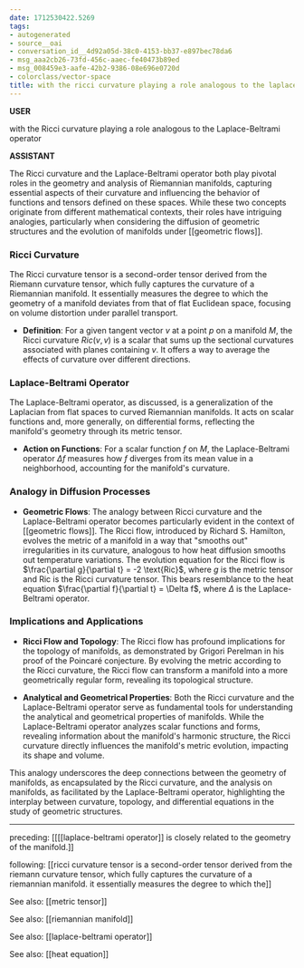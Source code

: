 ```yaml
---
date: 1712530422.5269
tags:
- autogenerated
- source__oai
- conversation_id__4d92a05d-38c0-4153-bb37-e897bec78da6
- msg_aaa2cb26-73fd-456c-aaec-fe40473b89ed
- msg_008459e3-aafe-42b2-9386-08e696e0720d
- colorclass/vector-space
title: with the ricci curvature playing a role analogous to the laplace-beltrami operator
---
```


**USER**

with the Ricci curvature playing a role analogous to the Laplace-Beltrami operator


**ASSISTANT**

The Ricci curvature and the Laplace-Beltrami operator both play pivotal roles in the geometry and analysis of Riemannian manifolds, capturing essential aspects of their curvature and influencing the behavior of functions and tensors defined on these spaces. While these two concepts originate from different mathematical contexts, their roles have intriguing analogies, particularly when considering the diffusion of geometric structures and the evolution of manifolds under [[geometric flows]].

### Ricci Curvature

The Ricci curvature tensor is a second-order tensor derived from the Riemann curvature tensor, which fully captures the curvature of a Riemannian manifold. It essentially measures the degree to which the geometry of a manifold deviates from that of flat Euclidean space, focusing on volume distortion under parallel transport.

- **Definition**: For a given tangent vector $v$ at a point $p$ on a manifold $M$, the Ricci curvature $Ric(v,v)$ is a scalar that sums up the sectional curvatures associated with planes containing $v$. It offers a way to average the effects of curvature over different directions.

### Laplace-Beltrami Operator

The Laplace-Beltrami operator, as discussed, is a generalization of the Laplacian from flat spaces to curved Riemannian manifolds. It acts on scalar functions and, more generally, on differential forms, reflecting the manifold's geometry through its metric tensor.

- **Action on Functions**: For a scalar function $f$ on $M$, the Laplace-Beltrami operator $\Delta f$ measures how $f$ diverges from its mean value in a neighborhood, accounting for the manifold's curvature.

### Analogy in Diffusion Processes

- **Geometric Flows**: The analogy between Ricci curvature and the Laplace-Beltrami operator becomes particularly evident in the context of [[geometric flows]]. The Ricci flow, introduced by Richard S. Hamilton, evolves the metric of a manifold in a way that "smooths out" irregularities in its curvature, analogous to how heat diffusion smooths out temperature variations. The evolution equation for the Ricci flow is $\frac{\partial g}{\partial t} = -2 \text{Ric}$, where $g$ is the metric tensor and $\text{Ric}$ is the Ricci curvature tensor. This bears resemblance to the heat equation $\frac{\partial f}{\partial t} = \Delta f$, where $\Delta$ is the Laplace-Beltrami operator.

### Implications and Applications

- **Ricci Flow and Topology**: The Ricci flow has profound implications for the topology of manifolds, as demonstrated by Grigori Perelman in his proof of the Poincaré conjecture. By evolving the metric according to the Ricci curvature, the Ricci flow can transform a manifold into a more geometrically regular form, revealing its topological structure.

- **Analytical and Geometrical Properties**: Both the Ricci curvature and the Laplace-Beltrami operator serve as fundamental tools for understanding the analytical and geometrical properties of manifolds. While the Laplace-Beltrami operator analyzes scalar functions and forms, revealing information about the manifold's harmonic structure, the Ricci curvature directly influences the manifold's metric evolution, impacting its shape and volume.

This analogy underscores the deep connections between the geometry of manifolds, as encapsulated by the Ricci curvature, and the analysis on manifolds, as facilitated by the Laplace-Beltrami operator, highlighting the interplay between curvature, topology, and differential equations in the study of geometric structures.


---

preceding: [[[[laplace-beltrami operator]] is closely related to the geometry of the manifold.]]  


following: [[ricci curvature tensor is a second-order tensor derived from the riemann curvature tensor, which fully captures the curvature of a riemannian manifold. it essentially measures the degree to which the]]

See also: [[metric tensor]]


See also: [[riemannian manifold]]


See also: [[laplace-beltrami operator]]


See also: [[heat equation]]